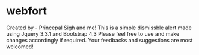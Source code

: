 # webfort
Created by - Princepal Sigh and me!
This is a simple dismissble alert made using Jquery 3.3.1 and Bootstrap 4.3
Please feel free to use and make changes accordingly if required.
Your feedbacks and suggestions are most welcomed!
